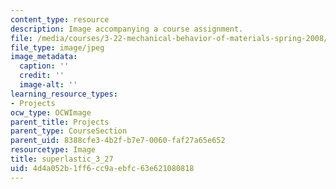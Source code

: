 ```yaml
---
content_type: resource
description: Image accompanying a course assignment.
file: /media/courses/3-22-mechanical-behavior-of-materials-spring-2008/4d4a052b1ff6cc9aebfc63e621080818_superlastic_3_27.jpg
file_type: image/jpeg
image_metadata:
  caption: ''
  credit: ''
  image-alt: ''
learning_resource_types:
- Projects
ocw_type: OCWImage
parent_title: Projects
parent_type: CourseSection
parent_uid: 8388cfe3-4b2f-b7e7-0060-faf27a65e652
resourcetype: Image
title: superlastic_3_27
uid: 4d4a052b-1ff6-cc9a-ebfc-63e621080818
---
```

